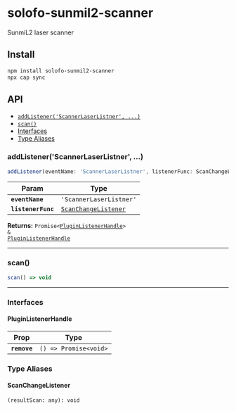 # solofo-sunmil2-scanner

SunmiL2 laser scanner

## Install

```bash
npm install solofo-sunmil2-scanner
npx cap sync
```

## API

<docgen-index>

* [`addListener('ScannerLaserListner', ...)`](#addlistenerscannerlaserlistner)
* [`scan()`](#scan)
* [Interfaces](#interfaces)
* [Type Aliases](#type-aliases)

</docgen-index>

<docgen-api>
<!--Update the source file JSDoc comments and rerun docgen to update the docs below-->

### addListener('ScannerLaserListner', ...)

```typescript
addListener(eventName: 'ScannerLaserListner', listenerFunc: ScanChangeListener) => Promise<PluginListenerHandle> & PluginListenerHandle
```

| Param              | Type                                                              |
| ------------------ | ----------------------------------------------------------------- |
| **`eventName`**    | <code>'ScannerLaserListner'</code>                                |
| **`listenerFunc`** | <code><a href="#scanchangelistener">ScanChangeListener</a></code> |

**Returns:** <code>Promise&lt;<a href="#pluginlistenerhandle">PluginListenerHandle</a>&gt; & <a href="#pluginlistenerhandle">PluginListenerHandle</a></code>

--------------------


### scan()

```typescript
scan() => void
```

--------------------


### Interfaces


#### PluginListenerHandle

| Prop         | Type                                      |
| ------------ | ----------------------------------------- |
| **`remove`** | <code>() =&gt; Promise&lt;void&gt;</code> |


### Type Aliases


#### ScanChangeListener

<code>(resultScan: any): void</code>

</docgen-api>
